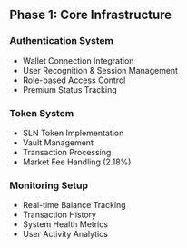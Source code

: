 ## Phase 1: Core Infrastructure

### Authentication System
- Wallet Connection Integration
- User Recognition & Session Management
- Role-based Access Control
- Premium Status Tracking

### Token System
- SLN Token Implementation
- Vault Management
- Transaction Processing
- Market Fee Handling (2.18%)

### Monitoring Setup
- Real-time Balance Tracking
- Transaction History
- System Health Metrics
- User Activity Analytics